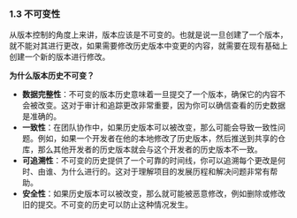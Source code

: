 ### 1.3 不可变性

从版本控制的角度上来讲，版本应该是不可变的。也就是说一旦创建了一个版本，就不能对其进行更改，如果需要修改历史版本中变更的内容，就需要在现有基础上创建一个新的版本进行修改。

**为什么版本历史不可变？**

- **数据完整性**：不可变的版本历史意味着一旦提交了一个版本，确保它的内容不会被改变。这对于审计和追踪更改非常重要，因为你可以确信查看的历史数据是准确的。
- **一致性**：在团队协作中，如果历史版本可以被改变，那么可能会导致一致性问题。例如，如果一个开发者在他的本地修改了历史版本，然后推送到共享的仓库，那么其他开发者的历史版本就会与这个开发者的历史版本不一致。
- **可追溯性**：不可变的历史提供了一个可靠的时间线，你可以追溯每个更改是何时、由谁、为什么进行的。这对于理解项目的发展历程和解决问题非常有帮助。
- **安全性**：如果历史版本可以被改变，那么就可能被恶意修改，例如删除或修改旧的提交。不可变的历史可以防止这种情况发生。

